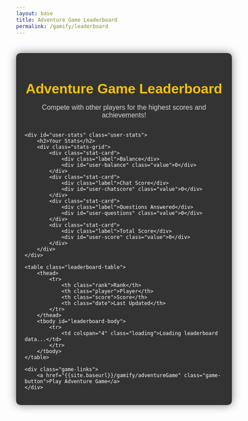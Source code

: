```yaml
---
layout: base
title: Adventure Game Leaderboard
permalink: /gamify/leaderboard
---
```


<style>
    .leaderboard-container {
        max-width: 800px;
        margin: 40px auto;
        padding: 20px;
        background-color: #333;
        border-radius: 10px;
        box-shadow: 0 0 20px rgba(0, 0, 0, 0.5);
        color: #fff;
        font-family: 'Arial', sans-serif;
    }
    
    .leaderboard-header {
        text-align: center;
        margin-bottom: 30px;
    }
    
    .leaderboard-header h1 {
        color: #f5c207;
        font-size: 32px;
        margin-bottom: 10px;
    }
    
    .leaderboard-header p {
        font-size: 16px;
        opacity: 0.8;
    }
    
    .leaderboard-table {
        width: 100%;
        border-collapse: collapse;
        margin-top: 20px;
    }
    
    .leaderboard-table th {
        padding: 15px 10px;
        background-color: #222;
        text-align: left;
        font-weight: bold;
        color: #f5c207;
        border-bottom: 2px solid #f5c207;
    }
    
    .leaderboard-table td {
        padding: 12px 10px;
        border-bottom: 1px solid #444;
    }
    
    .leaderboard-table tr:hover {
        background-color: #3a3a3a;
    }
    
    .leaderboard-table .rank {
        width: 10%;
        text-align: center;
        font-weight: bold;
    }
    
    .leaderboard-table .player {
        width: 40%;
    }
    
    .leaderboard-table .score {
        width: 25%;
        text-align: right;
    }
    
    .leaderboard-table .date {
        width: 25%;
        text-align: right;
        font-size: 14px;
        opacity: 0.8;
    }
    
    .top-ranks td {
        font-size: 18px;
    }
    
    .rank-1 {
        background-color: rgba(255, 215, 0, 0.2);
    }
    
    .rank-2 {
        background-color: rgba(192, 192, 192, 0.2);
    }
    
    .rank-3 {
        background-color: rgba(205, 127, 50, 0.2);
    }
    
    .user-stats {
        margin-top: 40px;
        background-color: #2a2a2a;
        padding: 20px;
        border-radius: 8px;
        border-left: 4px solid #f5c207;
    }
    
    .user-stats h2 {
        margin-top: 0;
        color: #f5c207;
        font-size: 22px;
        margin-bottom: 15px;
    }
    
    .stats-grid {
        display: grid;
        grid-template-columns: repeat(auto-fit, minmax(200px, 1fr));
        gap: 20px;
    }
    
    .stat-card {
        background-color: #333;
        padding: 15px;
        border-radius: 6px;
        text-align: center;
    }
    
    .stat-card .value {
        font-size: 26px;
        font-weight: bold;
        margin: 10px 0;
    }
    
    .stat-card .label {
        font-size: 14px;
        opacity: 0.8;
    }
    
    .game-links {
        margin-top: 30px;
        text-align: center;
    }
    
    .game-button {
        display: inline-block;
        background-color: #f5c207;
        color: #000;
        padding: 12px 25px;
        border-radius: 6px;
        text-decoration: none;
        font-weight: bold;
        margin: 0 10px;
        transition: all 0.3s ease;
    }
    
    .game-button:hover {
        transform: translateY(-3px);
        box-shadow: 0 5px 15px rgba(245, 194, 7, 0.4);
    }
    
    .loading {
        text-align: center;
        padding: 30px;
        font-style: italic;
        opacity: 0.7;
    }
    
    @media (max-width: 600px) {
        .leaderboard-container {
            padding: 15px;
            margin: 20px 10px;
        }
        
        .leaderboard-table th,
        .leaderboard-table td {
            padding: 8px 5px;
            font-size: 14px;
        }
        
        .top-ranks td {
            font-size: 16px;
        }
        
        .stat-card .value {
            font-size: 22px;
        }
    }
</style>

<div class="leaderboard-container">
    <div class="leaderboard-header">
        <h1>Adventure Game Leaderboard</h1>
        <p>Compete with other players for the highest scores and achievements!</p>
    </div>
    
    <div id="user-stats" class="user-stats">
        <h2>Your Stats</h2>
        <div class="stats-grid">
            <div class="stat-card">
                <div class="label">Balance</div>
                <div id="user-balance" class="value">0</div>
            </div>
            <div class="stat-card">
                <div class="label">Chat Score</div>
                <div id="user-chatscore" class="value">0</div>
            </div>
            <div class="stat-card">
                <div class="label">Questions Answered</div>
                <div id="user-questions" class="value">0</div>
            </div>
            <div class="stat-card">
                <div class="label">Total Score</div>
                <div id="user-score" class="value">0</div>
            </div>
        </div>
    </div>
    
    <table class="leaderboard-table">
        <thead>
            <tr>
                <th class="rank">Rank</th>
                <th class="player">Player</th>
                <th class="score">Score</th>
                <th class="date">Last Updated</th>
            </tr>
        </thead>
        <tbody id="leaderboard-body">
            <tr>
                <td colspan="4" class="loading">Loading leaderboard data...</td>
            </tr>
        </tbody>
    </table>
    
    <div class="game-links">
        <a href="{{site.baseurl}}/gamify/adventureGame" class="game-button">Play Adventure Game</a>
    </div>
</div>

<script type="module">
    import { pythonURI, javaURI, fetchOptions } from '{{site.baseurl}}/assets/js/api/config.js';

    // Function to format dates
    function formatDate(dateString) {
        const date = new Date(dateString);
        return date.toLocaleDateString('en-US', { 
            year: 'numeric', 
            month: 'short', 
            day: 'numeric' 
        });
    }
    
    // Function to calculate total score
    function calculateTotalScore(stats) {
        // You can adjust this formula based on how you want to weight different stats
        const balance = parseInt(stats.balance || 0);
        const chatScore = parseInt(stats.chatScore || 0);
        const questionsAnswered = parseInt(stats.questionsAnswered || 0);
        
        return balance + (chatScore * 10) + (questionsAnswered * 50);
    }

    // Fetch user data and populate stats
    async function fetchUserData() {
        try {
            // Get user ID
            const userResponse = await fetch(`${pythonURI}/api/id`, fetchOptions);
            if (!userResponse.ok) throw new Error('Failed to fetch user ID');
            
            const userData = await userResponse.json();
            const uid = userData.uid;
            
            if (!uid) {
                document.getElementById('user-stats').innerHTML = '<p>Please log in to view your stats.</p>';
                return null;
            }
            
            // Get person ID
            const personResponse = await fetch(`${javaURI}/rpg_answer/person/${uid}`, fetchOptions);
            if (!personResponse.ok) throw new Error('Failed to fetch person data');
            
            const personData = await personResponse.json();
            const personId = personData.id;
            
            if (!personId) return null;
            
            // Get user stats
            const endpoints = {
                balance: `${javaURI}/rpg_answer/getBalance/${personId}`,
                chatScore: `${javaURI}/rpg_answer/getChatScore/${personId}`,
                questionsAnswered: `${javaURI}/rpg_answer/getQuestionsAnswered/${personId}`
            };
            
            const stats = {};
            
            for (const [key, url] of Object.entries(endpoints)) {
                const response = await fetch(url, fetchOptions);
                const data = await response.json();
                stats[key] = data || 0;
                document.getElementById(`user-${key.toLowerCase()}`).textContent = data || 0;
            }
            
            // Calculate and display total score
            const totalScore = calculateTotalScore(stats);
            document.getElementById('user-score').textContent = totalScore;
            
            return { uid, personId, stats, totalScore };
        } catch (error) {
            console.error('Error fetching user data:', error);
            document.getElementById('user-stats').innerHTML = 
                `<p>Error loading user stats: ${error.message}</p>`;
            return null;
        }
    }
    
    // Fetch leaderboard data
    async function fetchLeaderboard() {
        try {
            const response = await fetch(`${javaURI}/rpg_answer/leaderboard`, fetchOptions);
            if (!response.ok) throw new Error('Failed to fetch leaderboard');
            
            const leaderboardData = await response.json();
            
            // Sort by total score
            leaderboardData.sort((a, b) => calculateTotalScore(b.stats) - calculateTotalScore(a.stats));
            
            const tableBody = document.getElementById('leaderboard-body');
            tableBody.innerHTML = '';
            
            if (leaderboardData.length === 0) {
                tableBody.innerHTML = '<tr><td colspan="4" class="loading">No leaderboard data available yet.</td></tr>';
                return;
            }
            
            leaderboardData.forEach((entry, index) => {
                const row = document.createElement('tr');
                
                // Add classes for top ranks
                if (index < 3) {
                    row.classList.add('top-ranks');
                    row.classList.add(`rank-${index + 1}`);
                }
                
                const score = calculateTotalScore(entry.stats);
                
                row.innerHTML = `
                    <td class="rank">${index + 1}</td>
                    <td class="player">${entry.username || `Player ${entry.personId}`}</td>
                    <td class="score">${score}</td>
                    <td class="date">${formatDate(entry.lastUpdated)}</td>
                `;
                
                tableBody.appendChild(row);
            });
        } catch (error) {
            console.error('Error fetching leaderboard:', error);
            document.getElementById('leaderboard-body').innerHTML = 
                `<tr><td colspan="4" class="loading">Error loading leaderboard: ${error.message}</td></tr>`;
        }
    }
    
    // Initialize the page
    async function init() {
        await fetchUserData();
        await fetchLeaderboard();
    }
    
    // Run initialization when DOM is loaded
    document.addEventListener('DOMContentLoaded', init);
</script>